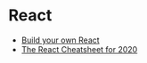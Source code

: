 # React

- [Build your own React](https://pomb.us/build-your-own-react/)
- [The React Cheatsheet for 2020](https://dev.to/codeartistryio/the-react-cheatsheet-for-2020-real-world-examples-4hgg)

